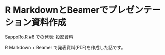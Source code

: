 # R MarkdownとBeamerでプレゼンテーション資料作成

[SappoRo.R #8](http://kokucheese.com/event/index/496414/) での発表: [投影資料](https://www.slideshare.net/hirokito/r-markdownbeamer-88777082)

R Markdown + Beamer で発表資料(PDF)を作成した話です。
